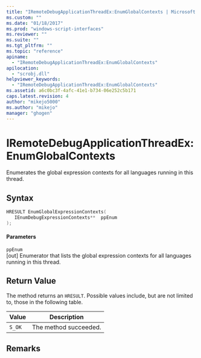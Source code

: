 ```yaml
---
title: "IRemoteDebugApplicationThreadEx:EnumGlobalContexts | Microsoft Docs"
ms.custom: ""
ms.date: "01/18/2017"
ms.prod: "windows-script-interfaces"
ms.reviewer: ""
ms.suite: ""
ms.tgt_pltfrm: ""
ms.topic: "reference"
apiname: 
  - "IRemoteDebugApplicationThreadEx:EnumGlobalContexts"
apilocation: 
  - "scrobj.dll"
helpviewer_keywords: 
  - "IRemoteDebugApplicationThreadEx:EnumGlobalContexts"
ms.assetid: a6c0bc3f-4afc-41e1-b734-06e252c5b171
caps.latest.revision: 4
author: "mikejo5000"
ms.author: "mikejo"
manager: "ghogen"
---
```

# IRemoteDebugApplicationThreadEx:EnumGlobalContexts
Enumerates the global expression contexts for all languages running in this thread.  
  
## Syntax  
  
```cpp
HRESULT EnumGlobalExpressionContexts(  
   IEnumDebugExpressionContexts**  ppEnum  
);  
```  
  
#### Parameters  
 `ppEnum`  
 [out] Enumerator that lists the global expression contexts for all languages running in this thread.  
  
## Return Value  
 The method returns an `HRESULT`. Possible values include, but are not limited to, those in the following table.  
  
|Value|Description|  
|-----------|-----------------|  
|`S_OK`|The method succeeded.|  
  
## Remarks